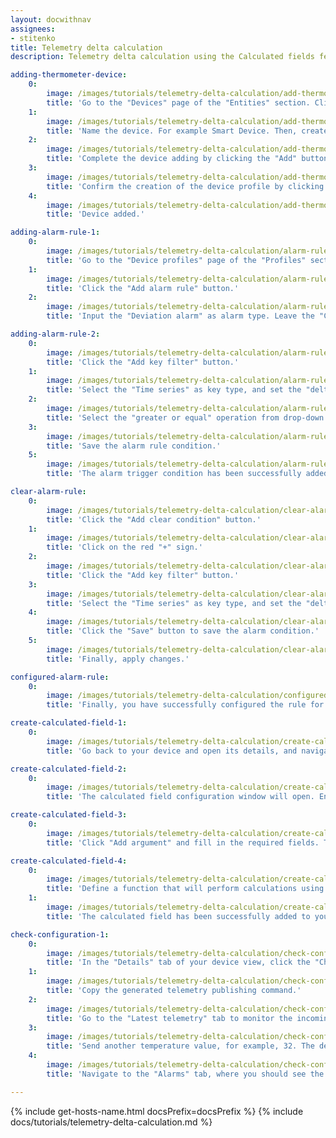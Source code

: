 ```yaml
---
layout: docwithnav
assignees:
- stitenko
title: Telemetry delta calculation
description: Telemetry delta calculation using the Calculated fields feature

adding-thermometer-device:
    0:
        image: /images/tutorials/telemetry-delta-calculation/add-thermometer-device-1-ce.png
        title: 'Go to the "Devices" page of the "Entities" section. Click on the "+" icon in the top right corner of the table, and select "Add new device" from drop-down menu.'
    1:
        image: /images/tutorials/telemetry-delta-calculation/add-thermometer-device-2-ce.png
        title: 'Name the device. For example Smart Device. Then, create a new device profile: enter a name for it, then click "Create a new one".'
    2:
        image: /images/tutorials/telemetry-delta-calculation/add-thermometer-device-3-ce.png
        title: 'Complete the device adding by clicking the "Add" button.'
    3:
        image: /images/tutorials/telemetry-delta-calculation/add-thermometer-device-4-ce.png
        title: 'Confirm the creation of the device profile by clicking the "Add" button.'
    4:
        image: /images/tutorials/telemetry-delta-calculation/add-thermometer-device-5-ce.png
        title: 'Device added.'

adding-alarm-rule-1:
    0:
        image: /images/tutorials/telemetry-delta-calculation/alarm-rule-1-ce.png
        title: 'Go to the "Device profiles" page of the "Profiles" section. Click on the "smart sensor" device profile to open its details. Navigate to the "Alarm rules" tab, and enter editing mode by clicking the big orange pencil button.'
    1:
        image: /images/tutorials/telemetry-delta-calculation/alarm-rule-2-ce.png
        title: 'Click the "Add alarm rule" button.'
    2:
        image: /images/tutorials/telemetry-delta-calculation/alarm-rule-3-ce.png
        title: 'Input the "Deviation alarm" as alarm type. Leave the "Critical" severity, and click on the red "+" sign.'

adding-alarm-rule-2:
    0:
        image: /images/tutorials/telemetry-delta-calculation/alarm-rule-4-ce.png
        title: 'Click the "Add key filter" button.'
    1:
        image: /images/tutorials/telemetry-delta-calculation/alarm-rule-5-ce.png
        title: 'Select the "Time series" as key type, and set the "deltaTemperature" as the key name. Change "Value type" to "Numeric". Click the "Add" button in the "Filters" section.'
    2:
        image: /images/tutorials/telemetry-delta-calculation/alarm-rule-6-ce.png
        title: 'Select the "greater or equal" operation from drop-down menu, and input <b>5</b> as the threshold value. Click "Add" to confirm adding key filter.'
    3:
        image: /images/tutorials/telemetry-delta-calculation/alarm-rule-7-ce.png
        title: 'Save the alarm rule condition.'
    5:
        image: /images/tutorials/telemetry-delta-calculation/alarm-rule-8-ce.png
        title: 'The alarm trigger condition has been successfully added.'

clear-alarm-rule:
    0:
        image: /images/tutorials/telemetry-delta-calculation/clear-alarm-rule-1-ce.png
        title: 'Click the "Add clear condition" button.'
    1:
        image: /images/tutorials/telemetry-delta-calculation/clear-alarm-rule-2-ce.png
        title: 'Click on the red "+" sign.'
    2:
        image: /images/tutorials/telemetry-delta-calculation/clear-alarm-rule-3-ce.png
        title: 'Click the "Add key filter" button.'
    3:
        image: /images/tutorials/telemetry-delta-calculation/clear-alarm-rule-4-ce.png
        title: 'Select the "Time series" as key type, and set the "deltaTemperature" as the key name. Change "Value type" to "Numeric". Click the "Add" button in the "Filters" section. Select the "less then" operation from drop-down menu, and input "<b>5</b>" as the threshold value. Click "Add" to confirm adding key filter.'
    4:
        image: /images/tutorials/telemetry-delta-calculation/clear-alarm-rule-5-ce.png
        title: 'Click the "Save" button to save the alarm condition.'
    5:
        image: /images/tutorials/telemetry-delta-calculation/clear-alarm-rule-6-ce.png
        title: 'Finally, apply changes.'

configured-alarm-rule:
    0:
        image: /images/tutorials/telemetry-delta-calculation/configured-alarm-rule-1-ce.png
        title: 'Finally, you have successfully configured the rule for creating and clearing alarms based on deviations in the deltaTemperature key value from the defined thresholds.'

create-calculated-field-1:
    0:
        image: /images/tutorials/telemetry-delta-calculation/create-calculated-field-1-ce.png
        title: 'Go back to your device and open its details, and navigate to the "Calculated fields" tab. Click the "plus" icon button and select "Create new calculated field" from the dropdown menu.'

create-calculated-field-2:
    0:  
        image: /images/tutorials/telemetry-delta-calculation/create-calculated-field-2-ce.png
        title: 'The calculated field configuration window will open. Enter a descriptive **title** for the calculated field. Select "Script" as the type of calculated field. This allows you to perform complex calculations using the TBEL scripting language.'

create-calculated-field-3:
    0:
        image: /images/tutorials/telemetry-delta-calculation/create-calculated-field-3-ce.png
        title: 'Click "Add argument" and fill in the required fields. Then, click "Add".'

create-calculated-field-4:
    0:
        image: /images/tutorials/telemetry-delta-calculation/create-calculated-field-4-ce.png
        title: 'Define a function that will perform calculations using the variables defined in the "Arguments" section. The variable name that will store the calculation result is defined within the function itself. Set the output type as "Time series" to store the calculation result as time series data. To finish adding the calculated field, click "Add".'
    1:
        image: /images/tutorials/telemetry-delta-calculation/create-calculated-field-5-ce.png
        title: 'The calculated field has been successfully added to your device.'

check-configuration-1:
    0:
        image: /images/tutorials/telemetry-delta-calculation/check-configuration-1-ce.png
        title: 'In the "Details" tab of your device view, click the "Check connectivity" button.'
    1:
        image: /images/tutorials/telemetry-delta-calculation/check-configuration-2-ce.png
        title: 'Copy the generated telemetry publishing command.'
    2:
        image: /images/tutorials/telemetry-delta-calculation/check-configuration-3-ce.png
        title: 'Go to the "Latest telemetry" tab to monitor the incoming data in real time, and execute the copied command in the Terminal to send telemetry to ThingsBoard on behalf of the device. You will see two telemetry data keys: the temperature key with a value of 25, and the deltaTemperature key — the result of processing the temperature value using the calculated field function. Its value is 0 because, so far, only a single telemetry value has been sent to ThingsBoard.'
    3:
        image: /images/tutorials/telemetry-delta-calculation/check-configuration-4-ce.png
        title: 'Send another temperature value, for example, 32. The deltaTemperature value should now be 7, which matches the condition for triggering the alarm.'
    4:
        image: /images/tutorials/telemetry-delta-calculation/check-configuration-5-ce.png
        title: 'Navigate to the "Alarms" tab, where you should see the newly created alarm. This confirms that all our configurations are correct.'

---
```


{% include get-hosts-name.html docsPrefix=docsPrefix %}
{% include docs/tutorials/telemetry-delta-calculation.md %}